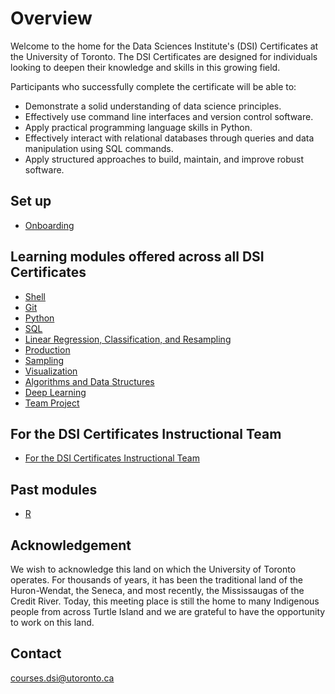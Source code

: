 # Overview

Welcome to the home for the Data Sciences Institute's (DSI) Certificates at the University of Toronto. The DSI Certificates are designed for individuals looking to deepen their knowledge and skills in this growing field.

Participants who successfully complete the certificate will be able to:  
- Demonstrate a solid understanding of data science principles.  
- Effectively use command line interfaces and version control software.  
- Apply practical programming language skills in Python.  
- Effectively interact with relational databases through queries and data manipulation using SQL commands.  
- Apply structured approaches to build, maintain, and improve robust software.  

## Set up

- [Onboarding](https://github.com/UofT-DSI/onboarding)

## Learning modules offered across all DSI Certificates 

- [Shell](https://github.com/UofT-DSI/shell)
- [Git](https://github.com/UofT-DSI/git)
- [Python](https://github.com/UofT-DSI/python)
- [SQL](https://github.com/UofT-DSI/sql)
- [Linear Regression, Classification, and Resampling](https://github.com/UofT-DSI/LCR)
- [Production](https://github.com/UofT-DSI/production)
- [Sampling](https://github.com/UofT-DSI/sampling)
- [Visualization](https://github.com/UofT-DSI/07-visualization)
- [Algorithms and Data Structures](https://github.com/UofT-DSI/algorithms_and_data_structures)
- [Deep Learning](https://github.com/UofT-DSI/deep_learning)
- [Team Project](https://github.com/UofT-DSI/team-project)


## For the DSI Certificates Instructional Team

- [For the DSI Certificates Instructional Team](https://github.com/UofT-DSI/instructional_team_material)

## Past modules

- [R](https://github.com/UofT-DSI/r)


## Acknowledgement

We wish to acknowledge this land on which the University of Toronto operates. For thousands of years, it has been the traditional land of the Huron-Wendat, the Seneca, and most recently, the Mississaugas of the Credit River. Today, this meeting place is still the home to many Indigenous people from across Turtle Island and we are grateful to have the opportunity to work on this land.

## Contact

courses.dsi@utoronto.ca

